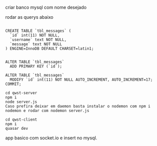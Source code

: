 criar banco mysql com nome desejado

rodar as querys abaixo

```

CREATE TABLE `tbl_messages` (
  `id` int(11) NOT NULL,
  `username` text NOT NULL,
  `message` text NOT NULL
) ENGINE=InnoDB DEFAULT CHARSET=latin1;


ALTER TABLE `tbl_messages`
  ADD PRIMARY KEY (`id`);

ALTER TABLE `tbl_messages`
  MODIFY `id` int(11) NOT NULL AUTO_INCREMENT, AUTO_INCREMENT=17;
COMMIT;

```

```
cd qwst-server
npm i
node server.js
Caso prefira deixar em daemon basta instalar o nodemon com npm i nodemon e rodar com nodemon server.js 
```

```
cd qwst-client
npm i
quasar dev
```

app basico com socket.io e insert no mysql.
